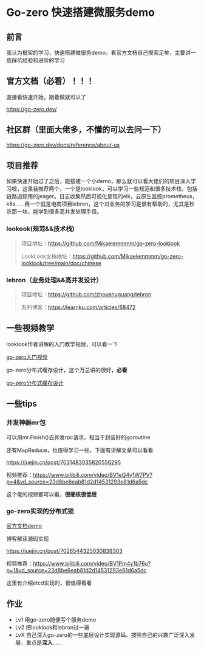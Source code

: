 # Go-zero 快速搭建微服务demo

## 前言

我认为框架的学习，快速搭建微服务demo，看官方文档自己摸索足矣，主要讲一些踩坑经验和进阶的学习

## 官方文档（必看）！！！

直接看快速开始，跟着做就可以了

https://go-zero.dev/

## 社区群（里面大佬多，不懂的可以去问一下）

https://go-zero.dev/docs/reference/about-us

## 项目推荐

如果快速开始过了之后，能搭建一个小demo，那么就可以看大佬们的项目深入学习啦，这里我推荐两个，一个是looklook，可以学习一些规范和很多技术栈，包括链路追踪用的jeager。日志收集然后可视化呈现的elk，云原生监控prometheus，k8s..... 再一个就是电商项目lebron，这个对业务的学习是很有帮助的，尤其是秒杀那一块，能学到很多高并发处理手段。

### lookook(规范&&技术栈)

> 项目地址：https://github.com/Mikaelemmmm/go-zero-looklook
>
> LookLook文档地址：https://github.com/Mikaelemmmm/go-zero-looklook/tree/main/doc/chinese

### lebron（业务处理&&高并发设计）

> 项目地址：https://github.com/zhoushuguang/lebron
>
> 系列博客：https://learnku.com/articles/68472

## 一些视频教学

looklook作者讲解的入门教学视频，可以看一下

[go-zero入门视频](https://www.bilibili.com/video/BV1LS4y1U72n/?spm_id_from=333.788&vd_source=23d8be6eab81d2d14531293e81d6a5dc)

go-zero分布式缓存设计，这个万总讲的很好，**必看**

[go-zero分布式缓存设计](https://www.bilibili.com/video/BV1Rv411L72P/?spm_id_from=333.337.search-card.all.click&vd_source=23d8be6eab81d2d14531293e81d6a5dc)

## 一些tips

### 并发神器mr包

可以用mr.Finish()去并发rpc请求，相当于封装好的goroutine

还有MapReduce，也值得学习一些，下面有讲解文章可以看看

https://juejin.cn/post/7031483035820556295

视频推荐：https://www.bilibili.com/video/BV1eQ4y1W7PV?p=4&vd_source=23d8be6eab81d2d14531293e81d6a5dc

这个佬的视频都可以看，**很硬核很低层**

### go-zero实现的分布式锁

[官方文档demo](https://go-zero.dev/docs/tutorials/redis/redis-lock)

博客解读源码实现

https://juejin.cn/post/7026544325030838303

视频推荐：https://www.bilibili.com/video/BV1Pm4y1b76u?p=1&vd_source=23d8be6eab81d2d14531293e81d6a5dc

这里有介绍etcd实现的，很值得看看

## 作业

* Lv1 用go-zero随便写个服务demo
* Lv2 把looklook和lebron过一遍
* LvX 自己深入go-zero的一些底层设计实现源码、按照自己的兴趣广泛深入发展，重点是**深入**......
